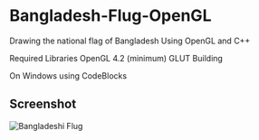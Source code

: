 # Bangladesh-Flug-OpenGL
Drawing the national flag of Bangladesh
Using OpenGL and C++

Required Libraries
OpenGL 4.2 (minimum)
GLUT
Building

On Windows using CodeBlocks

## Screenshot

![Bangladeshi Flug](https://prnt.sc/vtb7fm)

